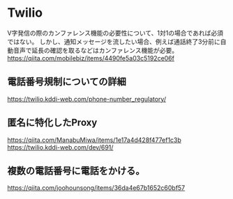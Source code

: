 # Twilio

V字発信の際のカンファレンス機能の必要性について、1対1の場合であれば必須ではない。
しかし、通知メッセージを流したい場合、例えば通話終了3分前に自動音声で延長の確認を取るなどはカンファレンス機能が必要。
https://qiita.com/mobilebiz/items/4490fe5a03c5192ce06f

## 電話番号規制についての詳細
https://twilio.kddi-web.com/phone-number_regulatory/

## 匿名に特化したProxy
https://qiita.com/ManabuMiwa/items/1e17a4d428f477ef1c3b  
https://twilio.kddi-web.com/dev/691/

## 複数の電話番号に電話をかける。
https://qiita.com/joohounsong/items/36da4e67b1652c60bf57
